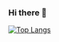 ### Hi there 👋

[![Top Langs](https://github-readme-stats.vercel.app/api/top-langs/?username=MuhammadYaseenAyub&theme=dark)](https://github.com/MuhammadYaseenAyub)

<!--
**MuhammadYaseenAyub/MuhammadYaseenAyub** is a ✨ _special_ ✨ repository because its `README.md` (this file) appears on your GitHub profile.

Here are some ideas to get you started:

- 🔭 I’m currently working on ...
- 🌱 I’m currently learning ...
- 👯 I’m looking to collaborate on ...
- 🤔 I’m looking for help with ...
- 💬 Ask me about ...
- 📫 How to reach me: ...
- 😄 Pronouns: ...
- ⚡ Fun fact: ...
-->
